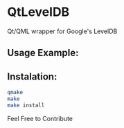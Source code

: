 # QtLevelDB
Qt/QML wrapper for Google's LevelDB

## Usage Example:

## Instalation:
```bash
qmake
make
make install
```

Feel Free to Contribute
